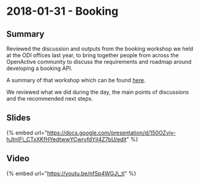 # 2018-01-31 - Booking

## Summary

Reviewed the discussion and outputs from the booking workshop we held at the ODI offices last year, to bring together people from across the OpenActive community to discuss the requirements and roadmap around developing a booking API.

A summary of that workshop which can be found [here](https://docs.google.com/document/d/1jEyklIB9hGgC6LEfIEQrSkNMnF663j0-EhRqBlHgo1Q/edit).

We reviewed what we did during the day, the main points of discussions and the recommended next steps.

## Slides

{% embed url="https://docs.google.com/presentation/d/150OZvjv-hJtnIF\_CTxXKfHYedtwwYCwrvfdYjI4Z7bU/edit" %}

## Video

{% embed url="https://youtu.be/nfSp4WGJ\_tI" %}



